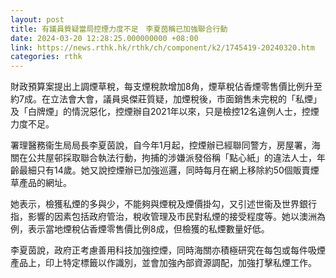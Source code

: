 ```yaml
---
layout: post
title: 有議員質疑當局控煙力度不足　李夏茵稱已加強聯合行動
date: 2024-03-20 12:28:25.000000000 +08:00
link: https://news.rthk.hk/rthk/ch/component/k2/1745419-20240320.htm
categories: rthk
---
```


財政預算案提出上調煙草稅，每支煙稅款增加8角，煙草稅佔香煙零售價比例升至約7成。在立法會大會，議員吳傑莊質疑，加煙稅後，市面銷售未完稅的「私煙」及「白牌煙」的情況惡化，控煙辦自2021年以來，只是檢控12名違例人士，控煙力度不足。

署理醫務衞生局局長李夏茵說，自今年1月起，控煙辦已經聯同警方，房屋署，海關在公共屋邨採取聯合執法行動，拘捕的涉嫌派發俗稱「點心紙」的違法人士，年齡最細只有14歲。她又說控煙辦已加強巡邏，同時每月在網上移除約50個販賣煙草產品的網址。

她表示，檢獲私煙的多與少，不能夠與煙稅及煙價掛勾，又引述世衞及世界銀行指，影響的因素包括政府管治，稅收管理及市民對私煙的接受程度等。她以澳洲為例，表示當地煙稅佔香煙零售價比例8成，但檢獲的私煙數量好低。

李夏茵說，政府正考慮善用科技加強控煙，同時海關亦積極研究在每包或每件吸煙產品上，印上特定標籤以作識別，並會加強內部資源調配，加強打擊私煙工作。
